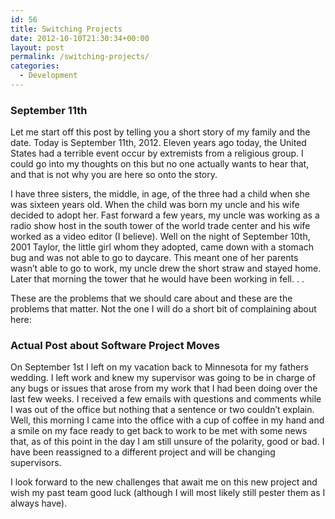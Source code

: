 ```yaml
---
id: 56
title: Switching Projects
date: 2012-10-10T21:30:34+00:00
layout: post
permalink: /switching-projects/
categories:
  - Development
---
```

### September 11th

Let me start off this post by telling you a short story of my family and the date. Today is September 11th, 2012. Eleven years ago today, the United States had a terrible event occur by extremists from a religious group. I could go into my thoughts on this but no one actually wants to hear that, and that is not why you are here so onto the story.

I have three sisters, the middle, in age, of the three had a child when she was sixteen years old. When the child was born my uncle and his wife decided to adopt her. Fast forward a few years, my uncle was working as a radio show host in the south tower of the world trade center and his wife worked as a video editor (I believe). Well on the night of September 10th, 2001 Taylor, the little girl whom they adopted, came down with a stomach bug and was not able to go to daycare. This meant one of her parents wasn&#8217;t able to go to work, my uncle drew the short straw and stayed home. Later that morning the tower that he would have been working in fell. . .
  

These are the problems that we should care about and these are the problems that matter. Not the one I will do a short bit of complaining about here:
  

### Actual Post about Software Project Moves

On September 1st I left on my vacation back to Minnesota for my fathers wedding. I left work and knew my supervisor was going to be in charge of any bugs or issues that arose from my work that I had been doing over the last few weeks. I received a few emails with questions and comments while I was out of the office but nothing that a sentence or two couldn&#8217;t explain. Well, this morning I came into the office with a cup of coffee in my hand and a smile on my face ready to get back to work to be met with some news that, as of this point in the day I am still unsure of the polarity, good or bad. I have been reassigned to a different project and will be changing supervisors.
  

I look forward to the new challenges that await me on this new project and wish my past team good luck (although I will most likely still pester them as I always have).